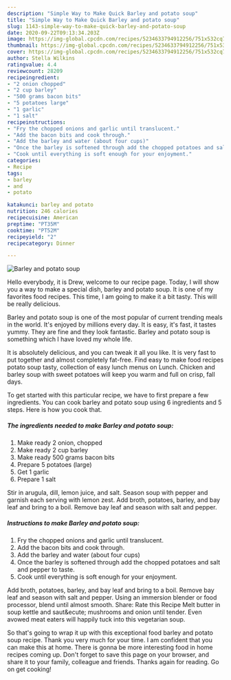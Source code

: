 ```yaml
---
description: "Simple Way to Make Quick Barley and potato soup"
title: "Simple Way to Make Quick Barley and potato soup"
slug: 1143-simple-way-to-make-quick-barley-and-potato-soup
date: 2020-09-22T09:13:34.203Z
image: https://img-global.cpcdn.com/recipes/5234633794912256/751x532cq70/barley-and-potato-soup-recipe-main-photo.jpg
thumbnail: https://img-global.cpcdn.com/recipes/5234633794912256/751x532cq70/barley-and-potato-soup-recipe-main-photo.jpg
cover: https://img-global.cpcdn.com/recipes/5234633794912256/751x532cq70/barley-and-potato-soup-recipe-main-photo.jpg
author: Stella Wilkins
ratingvalue: 4.4
reviewcount: 28209
recipeingredient:
- "2 onion chopped"
- "2 cup barley"
- "500 grams bacon bits"
- "5 potatoes large"
- "1 garlic"
- "1 salt"
recipeinstructions:
- "Fry the chopped onions and garlic until translucent."
- "Add the bacon bits and cook through."
- "Add the barley and water (about four cups)"
- "Once the barley is softened through add the chopped potatoes and salt and pepper to taste."
- "Cook until everything is soft enough for your enjoyment."
categories:
- Recipe
tags:
- barley
- and
- potato

katakunci: barley and potato 
nutrition: 246 calories
recipecuisine: American
preptime: "PT35M"
cooktime: "PT52M"
recipeyield: "2"
recipecategory: Dinner

---
```



![Barley and potato soup](https://img-global.cpcdn.com/recipes/5234633794912256/751x532cq70/barley-and-potato-soup-recipe-main-photo.jpg)

Hello everybody, it is Drew, welcome to our recipe page. Today, I will show you a way to make a special dish, barley and potato soup. It is one of my favorites food recipes. This time, I am going to make it a bit tasty. This will be really delicious.

Barley and potato soup is one of the most popular of current trending meals in the world. It's enjoyed by millions every day. It is easy, it's fast, it tastes yummy. They are fine and they look fantastic. Barley and potato soup is something which I have loved my whole life.

It is absolutely delicious, and you can tweak it all you like. It is very fast to put together and almost completely fat-free. Find easy to make food recipes potato soup tasty, collection of easy lunch menus on Lunch. Chicken and barley soup with sweet potatoes will keep you warm and full on crisp, fall days.


To get started with this particular recipe, we have to first prepare a few ingredients. You can cook barley and potato soup using 6 ingredients and 5 steps. Here is how you cook that.

<!--inarticleads1-->

##### The ingredients needed to make Barley and potato soup:

1. Make ready 2 onion, chopped
1. Make ready 2 cup barley
1. Make ready 500 grams bacon bits
1. Prepare 5 potatoes (large)
1. Get 1 garlic
1. Prepare 1 salt


Stir in arugula, dill, lemon juice, and salt. Season soup with pepper and garnish each serving with lemon zest. Add broth, potatoes, barley, and bay leaf and bring to a boil. Remove bay leaf and season with salt and pepper. 

<!--inarticleads2-->

##### Instructions to make Barley and potato soup:

1. Fry the chopped onions and garlic until translucent.
1. Add the bacon bits and cook through.
1. Add the barley and water (about four cups)
1. Once the barley is softened through add the chopped potatoes and salt and pepper to taste.
1. Cook until everything is soft enough for your enjoyment.


Add broth, potatoes, barley, and bay leaf and bring to a boil. Remove bay leaf and season with salt and pepper. Using an immersion blender or food processor, blend until almost smooth. Share: Rate this Recipe Melt butter in soup kettle and saut&amp;ecute; mushrooms and onion until tender. Even avowed meat eaters will happily tuck into this vegetarian soup. 

So that's going to wrap it up with this exceptional food barley and potato soup recipe. Thank you very much for your time. I am confident that you can make this at home. There is gonna be more interesting food in home recipes coming up. Don't forget to save this page on your browser, and share it to your family, colleague and friends. Thanks again for reading. Go on get cooking!
